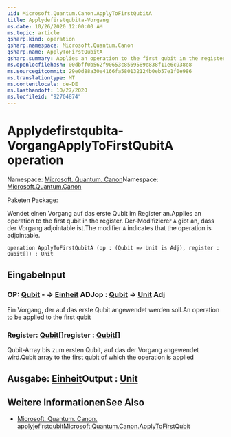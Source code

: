 ```yaml
---
uid: Microsoft.Quantum.Canon.ApplyToFirstQubitA
title: Applydefirstqubita-Vorgang
ms.date: 10/26/2020 12:00:00 AM
ms.topic: article
qsharp.kind: operation
qsharp.namespace: Microsoft.Quantum.Canon
qsharp.name: ApplyToFirstQubitA
qsharp.summary: Applies an operation to the first qubit in the register. The modifier `A` indicates that the operation is adjointable.
ms.openlocfilehash: 00dbff0b562f90653c8569589e838f11e6c938e8
ms.sourcegitcommit: 29e0d88a30e4166fa580132124b0eb57e1f0e986
ms.translationtype: MT
ms.contentlocale: de-DE
ms.lasthandoff: 10/27/2020
ms.locfileid: "92704874"
---
```

# <a name="applytofirstqubita-operation"></a><span data-ttu-id="5e7be-102">Applydefirstqubita-Vorgang</span><span class="sxs-lookup"><span data-stu-id="5e7be-102">ApplyToFirstQubitA operation</span></span>

<span data-ttu-id="5e7be-103">Namespace: [Microsoft. Quantum. Canon](xref:Microsoft.Quantum.Canon)</span><span class="sxs-lookup"><span data-stu-id="5e7be-103">Namespace: [Microsoft.Quantum.Canon](xref:Microsoft.Quantum.Canon)</span></span>

<span data-ttu-id="5e7be-104">Paketen [](https://nuget.org/packages/)</span><span class="sxs-lookup"><span data-stu-id="5e7be-104">Package: [](https://nuget.org/packages/)</span></span>


<span data-ttu-id="5e7be-105">Wendet einen Vorgang auf das erste Qubit im Register an.</span><span class="sxs-lookup"><span data-stu-id="5e7be-105">Applies an operation to the first qubit in the register.</span></span>
<span data-ttu-id="5e7be-106">Der-Modifizierer `A` gibt an, dass der Vorgang adjointable ist.</span><span class="sxs-lookup"><span data-stu-id="5e7be-106">The modifier `A` indicates that the operation is adjointable.</span></span>

```qsharp
operation ApplyToFirstQubitA (op : (Qubit => Unit is Adj), register : Qubit[]) : Unit
```


## <a name="input"></a><span data-ttu-id="5e7be-107">Eingabe</span><span class="sxs-lookup"><span data-stu-id="5e7be-107">Input</span></span>

### <a name="op--qubit--unit-adj"></a><span data-ttu-id="5e7be-108">OP: [Qubit](xref:microsoft.quantum.lang-ref.qubit) - => [Einheit](xref:microsoft.quantum.lang-ref.unit) ADJ</span><span class="sxs-lookup"><span data-stu-id="5e7be-108">op : [Qubit](xref:microsoft.quantum.lang-ref.qubit) => [Unit](xref:microsoft.quantum.lang-ref.unit) Adj</span></span>

<span data-ttu-id="5e7be-109">Ein Vorgang, der auf das erste Qubit angewendet werden soll.</span><span class="sxs-lookup"><span data-stu-id="5e7be-109">An operation to be applied to the first qubit</span></span>


### <a name="register--qubit"></a><span data-ttu-id="5e7be-110">Register: [Qubit](xref:microsoft.quantum.lang-ref.qubit)[]</span><span class="sxs-lookup"><span data-stu-id="5e7be-110">register : [Qubit](xref:microsoft.quantum.lang-ref.qubit)[]</span></span>

<span data-ttu-id="5e7be-111">Qubit-Array bis zum ersten Qubit, auf das der Vorgang angewendet wird.</span><span class="sxs-lookup"><span data-stu-id="5e7be-111">Qubit array to the first qubit of which the operation is applied</span></span>



## <a name="output--unit"></a><span data-ttu-id="5e7be-112">Ausgabe: [Einheit](xref:microsoft.quantum.lang-ref.unit)</span><span class="sxs-lookup"><span data-stu-id="5e7be-112">Output : [Unit](xref:microsoft.quantum.lang-ref.unit)</span></span>



## <a name="see-also"></a><span data-ttu-id="5e7be-113">Weitere Informationen</span><span class="sxs-lookup"><span data-stu-id="5e7be-113">See Also</span></span>

- [<span data-ttu-id="5e7be-114">Microsoft. Quantum. Canon. applyjefirstqubit</span><span class="sxs-lookup"><span data-stu-id="5e7be-114">Microsoft.Quantum.Canon.ApplyToFirstQubit</span></span>](xref:Microsoft.Quantum.Canon.ApplyToFirstQubit)